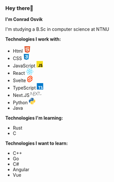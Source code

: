 ### Hey there👋

**I'm Conrad Osvik**

I'm studying a B.Sc in computer science at NTNU

**Technologies I work with:**
- Html <img src="/assets/images/html.png" alt="Html logo" height="20">
- CSS <img src="/assets/images/css.png" alt="Css logo" height="20">
- JavaScript <img src="/assets/images/javascript.png" alt="JS logo" height="20">
- React <img src="/assets/images/react.png" alt="React logo" height="20">
- Svelte <img src="/assets/images/svelte.png" alt="Svelte logo" height="20">
- TypeScript <img src="/assets/images/typescript.png" alt="TS logo" height="20">
- Next.JS <img src="/assets/images/next.png" alt="Next logo" height="20">
- Python <img src="/assets/images/python.png" alt="Python logo" height="20">
- Java

**Technologies I'm learning:**
- Rust
- C

**Technologies I want to learn:**
- C++
- Go
- C#
- Angular
- Vue
